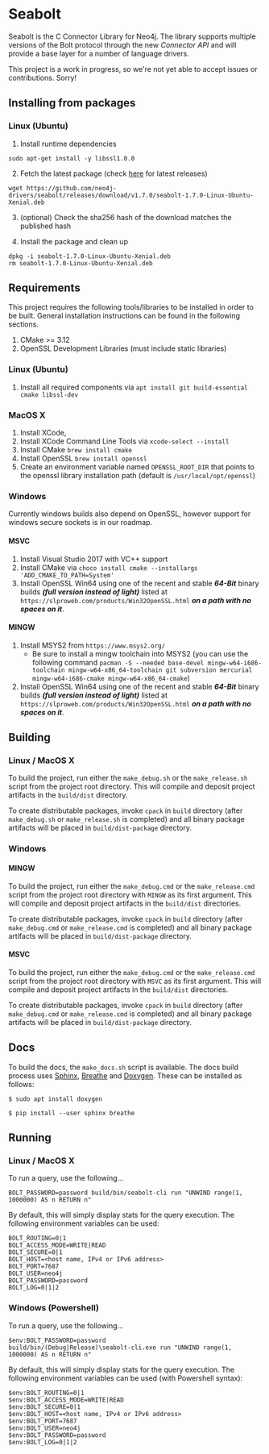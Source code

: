 # Seabolt

Seabolt is the C Connector Library for Neo4j.
The library supports multiple versions of the Bolt protocol through the new _Connector API_ and will provide a base layer for a number of language drivers.

This project is a work in progress, so we're not yet able to accept issues or contributions. Sorry!

## Installing from packages

### Linux (Ubuntu)

1. Install runtime dependencies
```
sudo apt-get install -y libssl1.0.0
```

2. Fetch the latest package (check [here](https://github.com/neo4j-drivers/seabolt/releases) for latest releases)
```
wget https://github.com/neo4j-drivers/seabolt/releases/download/v1.7.0/seabolt-1.7.0-Linux-Ubuntu-Xenial.deb
```

3. (optional) Check the sha256 hash of the download matches the published hash

4. Install the package and clean up
```
dpkg -i seabolt-1.7.0-Linux-Ubuntu-Xenial.deb
rm seabolt-1.7.0-Linux-Ubuntu-Xenial.deb
```

## Requirements

This project requires the following tools/libraries to be installed in order to be built. General installation instructions can be found in the following sections.

1. CMake >= 3.12
2. OpenSSL Development Libraries (must include static libraries)

### Linux (Ubuntu)

1. Install all required components via ```apt install git build-essential cmake libssl-dev```

### MacOS X

1. Install XCode,
2. Install XCode Command Line Tools via `xcode-select --install`
3. Install CMake `brew install cmake`
4. Install OpenSSL `brew install openssl`
5. Create an environment variable named `OPENSSL_ROOT_DIR` that points to the openssl library installation path (default is `/usr/local/opt/openssl`)

### Windows

Currently windows builds also depend on OpenSSL, however support for windows secure sockets is in our roadmap.

#### MSVC

1. Install Visual Studio 2017 with VC++ support
2. Install CMake via `choco install cmake --installargs 'ADD_CMAKE_TO_PATH=System'`
3. Install OpenSSL Win64 using one of the recent and stable _**64-Bit**_ binary builds _**(full version instead of light)**_ listed at `https://slproweb.com/products/Win32OpenSSL.html` _**on a path with no spaces on it**_.

#### MINGW

1. Install MSYS2 from `https://www.msys2.org/`
    * Be sure to install a mingw toolchain into MSYS2 (you can use the following command `pacman -S --needed base-devel mingw-w64-i686-toolchain mingw-w64-x86_64-toolchain git subversion mercurial mingw-w64-i686-cmake mingw-w64-x86_64-cmake`)
2. Install OpenSSL Win64 using one of the recent and stable _**64-Bit**_ binary builds _**(full version instead of light)**_ listed at `https://slproweb.com/products/Win32OpenSSL.html` _**on a path with no spaces on it**_.

## Building

### Linux / MacOS X

To build the project, run either the `make_debug.sh` or the `make_release.sh` script from the project root directory.
This will compile and deposit project artifacts in the `build/dist` directory.

To create distributable packages, invoke `cpack` in `build` directory (after `make_debug.sh` or `make_release.sh` is completed) and all binary package artifacts will be placed in `build/dist-package` directory.

### Windows

#### MINGW

To build the project, run either the `make_debug.cmd` or the `make_release.cmd` script from the project root directory with `MINGW` as its first argument.
This will compile and deposit project artifacts in the `build/dist` directories.

To create distributable packages, invoke `cpack` in `build` directory (after `make_debug.cmd` or `make_release.cmd` is completed) and all binary package artifacts will be placed in `build/dist-package` directory.

#### MSVC

To build the project, run either the `make_debug.cmd` or the `make_release.cmd` script from the project root directory with `MSVC` as its first argument.
This will compile and deposit project artifacts in the `build/dist` directories.

To create distributable packages, invoke `cpack` in `build` directory (after `make_debug.cmd` or `make_release.cmd` is completed) and all binary package artifacts will be placed in `build/dist-package` directory.

## Docs 

To build the docs, the `make_docs.sh` script is available.
The docs build process uses [Sphinx](http://www.sphinx-doc.org/), [Breathe](https://breathe.readthedocs.io/) and [Doxygen](http://www.doxygen.org/).
These can be installed as follows:

```
$ sudo apt install doxygen
```

```
$ pip install --user sphinx breathe
```


## Running

### Linux / MacOS X

To run a query, use the following...
```
BOLT_PASSWORD=password build/bin/seabolt-cli run "UNWIND range(1, 1000000) AS n RETURN n"
```

By default, this will simply display stats for the query execution.
The following environment variables can be used:
```
BOLT_ROUTING=0|1
BOLT_ACCESS_MODE=WRITE|READ
BOLT_SECURE=0|1
BOLT_HOST=<host name, IPv4 or IPv6 address>
BOLT_PORT=7687
BOLT_USER=neo4j
BOLT_PASSWORD=password
BOLT_LOG=0|1|2
```

### Windows (Powershell)

To run a query, use the following...
```
$env:BOLT_PASSWORD=password
build/bin/(Debug|Release)\seabolt-cli.exe run "UNWIND range(1, 1000000) AS n RETURN n"
```

By default, this will simply display stats for the query execution.
The following environment variables can be used (with Powershell syntax):
```
$env:BOLT_ROUTING=0|1
$env:BOLT_ACCESS_MODE=WRITE|READ
$env:BOLT_SECURE=0|1
$env:BOLT_HOST=<host name, IPv4 or IPv6 address>
$env:BOLT_PORT=7687
$env:BOLT_USER=neo4j
$env:BOLT_PASSWORD=password
$env:BOLT_LOG=0|1|2
```
